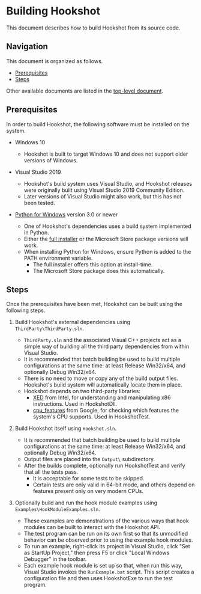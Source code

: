 # Building Hookshot

This document describes how to build Hookshot from its source code.


## Navigation

This document is organized as follows.

- [Prerequisites](#prerequisites)
- [Steps](#steps)

Other available documents are listed in the [top-level document](README.md).


## Prerequisites

In order to build Hookshot, the following software must be installed on the system.

- Windows 10
   - Hookshot is built to target Windows 10 and does not support older versions of Windows.

- Visual Studio 2019
   - Hookshot's build system uses Visual Studio, and Hookshot releases were originally built using Visual Studio 2019 Community Edition.
   - Later versions of Visual Studio might also work, but this has not been tested.

- [Python for Windows](https://docs.python.org/3/using/windows.html) version 3.0 or newer
   - One of Hookshot's dependencies uses a build system implemented in Python.
   - Either the [full installer](https://www.python.org/downloads/windows) or the Microsoft Store package versions will work.
   - When installing Python for Windows, ensure Python is added to the PATH environment variable.
      - The full installer offers this option at install-time.
      - The Microsoft Store package does this automatically.


## Steps

Once the prerequisites have been met, Hookshot can be built using the following steps.

1. Build Hookshot's external dependencies using `ThirdParty\ThirdParty.sln`.
    - `ThirdParty.sln` and the associated Visual C++ projects act as a simple way of building all the third party dependencies from within Visual Studio.
    - It is recommended that batch building be used to build multiple configurations at the same time: at least Release Win32/x64, and optionally Debug Win32/x64.
    - There is no need to move or copy any of the build output files. Hookshot's build system will automatically locate them in place.
    - Hookshot depends on two third-party libraries:
      - [XED](https://github.com/intelxed/xed) from Intel, for understanding and manipulating x86 instructions. Used in HookshotDll.
      - [cpu_features](https://github.com/google/cpu_features) from Google, for checking which features the system's CPU supports. Used in HookshotTest.

1. Build Hookshot itself using `Hookshot.sln`.
    - It is recommended that batch building be used to build multiple configurations at the same time: at least Release Win32/x64, and optionally Debug Win32/x64.
    - Output files are placed into the `Output\` subdirectory.
    - After the builds complete, optionally run HookshotTest and verify that all the tests pass.
       - It is acceptable for some tests to be skipped.
       - Certain tests are only valid in 64-bit mode, and others depend on features present only on very modern CPUs.

1. Optionally build and run the hook module examples using `Examples\HookModuleExamples.sln`.
   - These examples are demonstrations of the various ways that hook modules can be built to interact with the Hookshot API.
   - The test program can be run on its own first so that its unmodified behavior can be observed prior to using the example hook modules.
   - To run an example, right-click its project in Visual Studio, click "Set as StartUp Project," then press F5 or click "Local Windows Debugger" in the toolbar.
   - Each example hook module is set up so that, when run this way, Visual Studio invokes the `RunExample.bat` script. This script creates a configuration file and then uses HookshotExe to run the test program.

